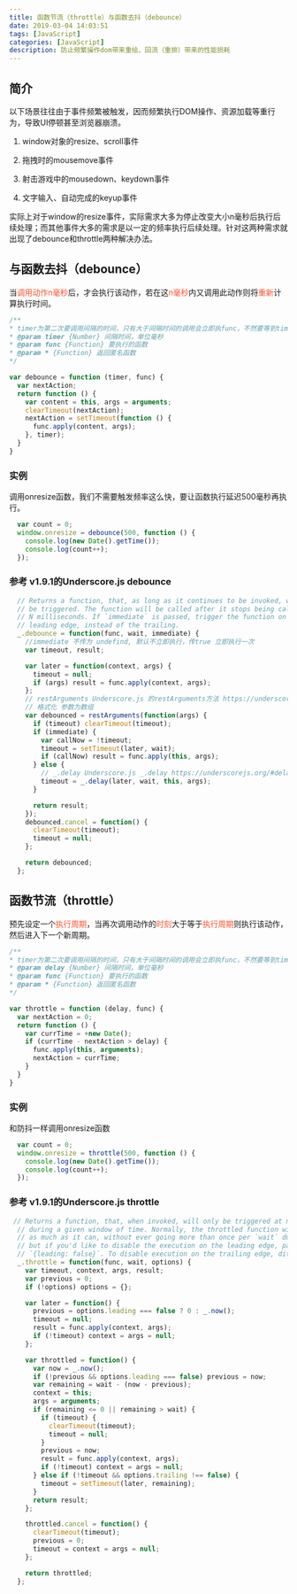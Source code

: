 ```yaml
---
title: 函数节流（throttle）与函数去抖（debounce）
date: 2019-03-04 14:03:51
tags: [JavaScript]
categories: [JavaScript]
description: 防止频繁操作dom带来重绘、回流（重排）带来的性能损耗
---
```

## 简介
以下场景往往由于事件频繁被触发，因而频繁执行DOM操作、资源加载等重行为，导致UI停顿甚至浏览器崩溃。
  1. window对象的resize、scroll事件

  2. 拖拽时的mousemove事件

  3. 射击游戏中的mousedown、keydown事件

  4. 文字输入、自动完成的keyup事件

实际上对于window的resize事件，实际需求大多为停止改变大小n毫秒后执行后续处理；而其他事件大多的需求是以一定的频率执行后续处理。针对这两种需求就出现了debounce和throttle两种解决办法。

## 与函数去抖（debounce）
当<font color="#ff502c">调用动作n毫秒</font>后，才会执行该动作，若在这<font color="#ff502c">n毫秒</font>内又调用此动作则将<font color="#ff502c">重新</font>计算执行时间。
```javascript
/**
* timer为第二次要调用间隔的时间，只有大于间隔时间的调用会立即执func，不然要等到timer之后再执行
* @param timer {Number} 间隔时间，单位毫秒
* @param func {Function} 要执行的函数
* @param * {Function} 返回匿名函数
*/

var debounce = function (timer, func) {
  var nextAction;
  return function () {
    var content = this, args = arguments;
    clearTimeout(nextAction);
    nextAction = setTimeout(function () {
      func.apply(content, args);
    }, timer);
  }
}
```
### 实例
调用onresize函数，我们不需要触发频率这么快，要让函数执行延迟500毫秒再执行。
``` javascript
  var count = 0;
  window.onresize = debounce(500, function () {
    console.log(new Date().getTime());
    console.log(count++);
  });
```
### 参考 v1.9.1的Underscore.js debounce
```javascript
  // Returns a function, that, as long as it continues to be invoked, will not
  // be triggered. The function will be called after it stops being called for
  // N milliseconds. If `immediate` is passed, trigger the function on the
  // leading edge, instead of the trailing.
  _.debounce = function(func, wait, immediate) {
    //immediate 不传为 undefind, 默认不立即执行，传true 立即执行一次
    var timeout, result;

    var later = function(context, args) {
      timeout = null;
      if (args) result = func.apply(context, args);
    };
    // restArguments Underscore.js 的restArguments方法 https://underscorejs.org/#restArguments
    // 格式化 参数为数组
    var debounced = restArguments(function(args) {
      if (timeout) clearTimeout(timeout);
      if (immediate) {
        var callNow = !timeout;
        timeout = setTimeout(later, wait);
        if (callNow) result = func.apply(this, args);
      } else {
        // _.delay Underscore.js _.delay https://underscorejs.org/#delay
        timeout = _.delay(later, wait, this, args);
      }

      return result;
    });
    debounced.cancel = function() {
      clearTimeout(timeout);
      timeout = null;
    };

    return debounced;
  };
```
## 函数节流（throttle）
预先设定一个<font color="#ff502c">执行周期</font>，当再次调用动作的<font color="#ff502c">时刻</font>大于等于<font color="#ff502c">执行周期</font>则执行该动作，然后进入下一个新周期。
```javascript
/**
* timer为第二次要调用间隔的时间，只有大于间隔时间的调用会立即执func，不然要等到timer之后再执行
* @param delay {Number} 间隔时间，单位毫秒
* @param func {Function} 要执行的函数
* @param * {Function} 返回匿名函数
*/

var throttle = function (delay, func) {
  var nextAction = 0;
  return function () {
    var currTime = +new Date();
    if (currTime - nextAction > delay) {
      func.apply(this, arguments);
      nextAction = currTime;
    }
  }
}
```
### 实例
和防抖一样调用onresize函数
```javascript
  var count = 0;
  window.onresize = throttle(500, function () {
    console.log(new Date().getTime());
    console.log(count++);
  });
```
### 参考 v1.9.1的Underscore.js throttle
```javascript
 // Returns a function, that, when invoked, will only be triggered at most once
  // during a given window of time. Normally, the throttled function will run
  // as much as it can, without ever going more than once per `wait` duration;
  // but if you'd like to disable the execution on the leading edge, pass
  // `{leading: false}`. To disable execution on the trailing edge, ditto.
  _.throttle = function(func, wait, options) {
    var timeout, context, args, result;
    var previous = 0;
    if (!options) options = {};

    var later = function() {
      previous = options.leading === false ? 0 : _.now();
      timeout = null;
      result = func.apply(context, args);
      if (!timeout) context = args = null;
    };

    var throttled = function() {
      var now = _.now();
      if (!previous && options.leading === false) previous = now;
      var remaining = wait - (now - previous);
      context = this;
      args = arguments;
      if (remaining <= 0 || remaining > wait) {
        if (timeout) {
          clearTimeout(timeout);
          timeout = null;
        }
        previous = now;
        result = func.apply(context, args);
        if (!timeout) context = args = null;
      } else if (!timeout && options.trailing !== false) {
        timeout = setTimeout(later, remaining);
      }
      return result;
    };

    throttled.cancel = function() {
      clearTimeout(timeout);
      previous = 0;
      timeout = context = args = null;
    };

    return throttled;
  };
```